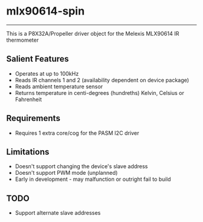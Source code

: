 # mlx90614-spin 
---------------

This is a P8X32A/Propeller driver object for the Melexis MLX90614 IR thermometer

## Salient Features

* Operates at up to 100kHz
* Reads IR channels 1 and 2 (availability dependent on device package)
* Reads ambient temperature sensor
* Returns temperature in centi-degrees (hundreths) Kelvin, Celsius or Fahrenheit

## Requirements

* Requires 1 extra core/cog for the PASM I2C driver

## Limitations

* Doesn't support changing the device's slave address
* Doesn't support PWM mode (unplanned)
* Early in development - may malfunction or outright fail to build

## TODO

* Support alternate slave addresses

